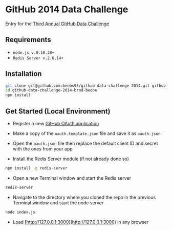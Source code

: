 GitHub 2014 Data Challenge
=========

Entry for the [Third Annual GitHub Data Challenge](https://github.com/blog/1864-third-annual-github-data-challenge)

Requirements
--------------
- `node.js v.0.10.28+`
- `Redis Server v.2.6.14+`

Installation
--------------

```sh
git clone git@github.com:beebs93/github-data-challenge-2014.git github-data-challenge-2014-brad-beebe
cd github-data-challenge-2014-brad-beebe
npm install
```

Get Started (Local Environment)
--------------

- Register a new [GitHub OAuth application](https://github.com/settings/applications/new)

- Make a copy of the `oauth.template.json` file and save it as `oauth.json`

- Open the `oauth.json` file then replace the default client ID and secret with the ones from your app

- Install the Redis Server module (if not already done so)

```sh
npm install -g redis-server
```

- Open a new Terminal window and start the Redis server

```sh
redis-server
```

- Navigate to the directory where you cloned the repo in the previous Terminal window and start the node server

```sh
node index.js
```

- Load [http://127.0.0.1:3000](http://127.0.0.1:3000) in any browser
